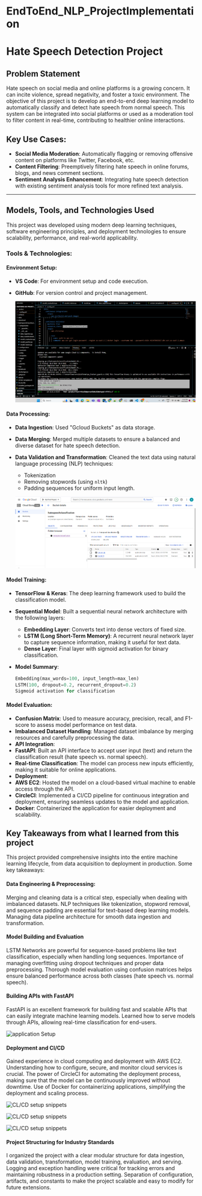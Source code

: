 # EndToEnd_NLP_ProjectImplementation

# Hate Speech Detection Project

## Problem Statement
Hate speech on social media and online platforms is a growing concern. It can incite violence, spread negativity, and foster a toxic environment. The objective of this project is to develop an end-to-end deep learning model to automatically classify and detect hate speech from normal speech. This system can be integrated into social platforms or used as a moderation tool to filter content in real-time, contributing to healthier online interactions.

## Key Use Cases:
- **Social Media Moderation**: Automatically flagging or removing offensive content on platforms like Twitter, Facebook, etc.
- **Content Filtering**: Preemptively filtering hate speech in online forums, blogs, and news comment sections.
- **Sentiment Analysis Enhancement**: Integrating hate speech detection with existing sentiment analysis tools for more refined text analysis.

---

## Models, Tools, and Technologies Used

This project was developed using modern deep learning techniques, software engineering principles, and deployment technologies to ensure scalability, performance, and real-world applicability.

### Tools & Technologies:

#### Environment Setup:
- **VS Code**: For environment setup and code execution.
- **GitHub**: For version control and project management.
  
  ![snippet of my VS code setup](Images/ss_vscode.png)

#### Data Processing:
- **Data Ingestion**: Used "Gcloud Buckets" as data storage.
- **Data Merging**: Merged multiple datasets to ensure a balanced and diverse dataset for hate speech detection.
- **Data Validation and Transformation**: Cleaned the text data using natural language processing (NLP) techniques:
  - Tokenization
  - Removing stopwords (using `nltk`)
  - Padding sequences for uniform input length.

  ![snippet of GCP Bucket](Images/ss_gcp.png)

#### Model Training:
- **TensorFlow & Keras**: The deep learning framework used to build the classification model.
- **Sequential Model**: Built a sequential neural network architecture with the following layers:
  - **Embedding Layer**: Converts text into dense vectors of fixed size.
  - **LSTM (Long Short-Term Memory)**: A recurrent neural network layer to capture sequence information, making it useful for text data.
  - **Dense Layer**: Final layer with sigmoid activation for binary classification.
  
- **Model Summary**:
  ```python
  Embedding(max_words=100, input_length=max_len)
  LSTM(100, dropout=0.2, recurrent_dropout=0.2)
  Sigmoid activation for classification

#### Model Evaluation:
- **Confusion Matrix**: Used to measure accuracy, precision, recall, and F1-score to assess model performance on test data.
- **Imbalanced Dataset Handling**: Managed dataset imbalance by merging resources and carefully preprocessing the data.
- **API Integration**:
- **FastAPI**: Built an API interface to accept user input (text) and return the classification result (hate speech vs. normal speech).
- **Real-time Classification**: The model can process new inputs efficiently, making it suitable for online applications.
- **Deployment**:
- **AWS EC2**: Hosted the model on a cloud-based virtual machine to enable access through the API.
- **CircleCI**: Implemented a CI/CD pipeline for continuous integration and deployment, ensuring seamless updates to the model and application.
- **Docker**: Containerized the application for easier deployment and scalability.



## Key Takeaways from what I learned from this project
This project provided comprehensive insights into the entire machine learning lifecycle, from data acquisition to deployment in production. Some key takeaways:
#### Data Engineering & Preprocessing:
Merging and cleaning data is a critical step, especially when dealing with imbalanced datasets.
NLP techniques like tokenization, stopword removal, and sequence padding are essential for text-based deep learning models.
Managing data pipeline architecture for smooth data ingestion and transformation.
#### Model Building and Evaluation
LSTM Networks are powerful for sequence-based problems like text classification, especially when handling long sequences.
Importance of managing overfitting using dropout techniques and proper data preprocessing.
Thorough model evaluation using confusion matrices helps ensure balanced performance across both classes (hate speech vs. normal speech).
#### Building APIs with FastAPI
FastAPI is an excellent framework for building fast and scalable APIs that can easily integrate machine learning models.
Learned how to serve models through APIs, allowing real-time classification for end-users.

![application Setup](Images/ss_FAPI.png)

#### Deployment and CI/CD
Gained experience in cloud computing and deployment with AWS EC2. Understanding how to configure, secure, and monitor cloud services is crucial.
The power of CircleCI for automating the deployment process, making sure that the model can be continuously improved without downtime.
Use of Docker for containerizing applications, simplifying the deployment and scaling process.

![CL/CD setup snippets](Images/ss_aws.png)

![CL/CD setup snippets](Images/ss_cicd1.png)

![CL/CD setup snippets](Images/ss_cicd2.png)

#### Project Structuring for Industry Standards
I organized the project with a clear modular structure for data ingestion, data validation, transformation, model training, evaluation, and serving.
Logging and exception handling were critical for tracking errors and maintaining robustness in a production setting.
Separation of configuration, artifacts, and constants to make the project scalable and easy to modify for future extensions.
